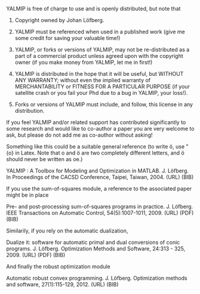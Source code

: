 YALMIP is free of charge to use and is openly distributed, but note that

1. Copyright owned by Johan Löfberg.

2. YALMIP must be referenced when used in a published work (give me some credit for saving your valuable time!)

3. YALMIP, or forks or versions of YALMIP, may not be re-distributed as a part of a commercial product unless agreed upon with the copyright owner (if you make money from YALMIP, let me in first!)

4. YALMIP is distributed in the hope that it will be useful, but WITHOUT ANY WARRANTY; without even the implied warranty of MERCHANTABILITY or FITNESS FOR A PARTICULAR PURPOSE (if your satellite crash or you fail your Phd due to a bug in YALMIP, your loss!).

5. Forks or versions of YALMIP must include, and follow, this license in any distribution.

If you feel YALMIP and/or related support has contributed significantly to some research and would like to co-author a paper you are very welcome to ask, but please do not add me as co-author without asking!

Something like this could be a suitable general reference (to write ö, use \"{o} in Latex. Note that o and ö are two completely different letters, and ö should never be written as oe.)

YALMIP : A Toolbox for Modeling and Optimization in MATLAB. J. Löfberg. In Proceedings of the CACSD Conference, Taipei, Taiwan, 2004. (URL) (BIB)

If you use the sum-of-squares module, a reference to the associated paper might be in place

Pre- and post-processing sum-of-squares programs in practice. J. Löfberg. IEEE Transactions on Automatic Control, 54(5):1007-1011, 2009. (URL) (PDF) (BIB)

Similarily, if you rely on the automatic dualization,

Dualize it: software for automatic primal and dual conversions of conic programs. J. Löfberg. Optimization Methods and Software, 24:313 - 325, 2009. (URL) (PDF) (BIB)

And finally the robust optimization module

Automatic robust convex programming. J. Löfberg. Optimization methods and software, 27(1):115-129, 2012. (URL) (BIB)